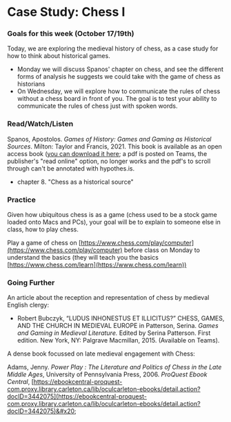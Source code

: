 # Case Study: Chess I

### Goals for this week (October 17/19th)

Today, we are exploring the medieval history of chess, as a case study for how to think about historical games.&#x20;

* Monday we will discuss Spanos' chapter on chess, and see the different forms of analysis he suggests we could take with the game of chess as historians
* On Wednesday, we will explore how to communicate the rules of chess without a chess board in front of you. The goal is to test your ability to communicate the rules of chess just with spoken words.&#x20;

### Read/Watch/Listen

Spanos, Apostolos. _Games of History: Games and Gaming as Historical Sources_. Milton: Taylor and Francis, 2021. This book is available as an open access book ([you can download it here](https://www.taylorfrancis.com/books/oa-mono/10.4324/9780429342479/games-history-apostolos-spanos); a pdf is posted on Teams, the publisher's "read online" option, no longer works and the pdf's to scroll through can't be annotated with hypothes.is.&#x20;

* chapter 8. "Chess as a historical source"&#x20;

### Practice

Given how ubiquitous chess is as a game (chess used to be a stock game loaded onto Macs and PCs), your goal will be to explain to someone else in class, how to play chess.&#x20;

Play a game of chess on [https://www.chess.com/play/computer](https://www.chess.com/play/computer) before class on Monday to understand the basics (they will teach you the basics [https://www.chess.com/learn](https://www.chess.com/learn))

### Going Further

An article about the reception and representation of chess by medieval English clergy:

* Robert Bubczyk, “LUDUS INHONESTUS ET ILLICITUS?” CHESS, GAMES, AND THE CHURCH IN MEDIEVAL EUROPE in Patterson, Serina. _Games and Gaming in Medieval Literature._ Edited by Serina Patterson. First edition. New York, NY: Palgrave Macmillan, 2015. (Available on Teams).

A dense book focussed on late medieval engagement with Chess:

Adams, Jenny. _Power Play : The Literature and Politics of Chess in the Late Middle Ages_, University of Pennsylvania Press, 2006. _ProQuest Ebook Central_, [https://ebookcentral-proquest-com.proxy.library.carleton.ca/lib/oculcarleton-ebooks/detail.action?docID=3442075](https://ebookcentral-proquest-com.proxy.library.carleton.ca/lib/oculcarleton-ebooks/detail.action?docID=3442075)&#x20;

